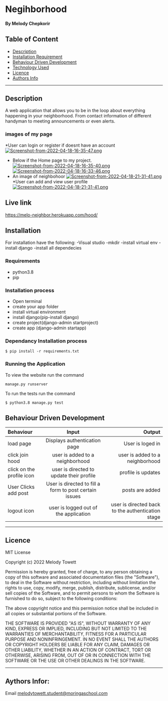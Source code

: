# Negihborhood
#### By Melody Chepkorir
## Table of Content
+ [Description](#description)
+ [Installation Requirement](#Installation)
+ [Behaviour Driven Development](#Behaviour-Driven-Development)
+ [Technology Used](#technology-used)
+ [Licence](#licence)
+ [Authors Info](#authors-info)

****
## Description
A web application that allows you to be in the loop about everything happening in your neighborhood. From contact information of different handyman to meeting announcements or even alerts.
### images of my page
*User can login or register if doesnt have an account
[![Screenshot-from-2022-04-18-16-35-47.png](https://i.postimg.cc/vBZgzDWW/Screenshot-from-2022-04-18-16-35-47.png)](https://postimg.cc/wtnjxq4v)
* Below if the Home page to my project.
[![Screenshot-from-2022-04-18-16-35-40.png](https://i.postimg.cc/qgVv97CD/Screenshot-from-2022-04-18-16-35-40.png)](https://postimg.cc/RJdmt4dw)
[![Screenshot-from-2022-04-18-16-33-46.png](https://i.postimg.cc/G2xKBBbG/Screenshot-from-2022-04-18-16-33-46.png)](https://postimg.cc/2b3hMSbS)
* An image of neighbohoor
[![Screenshot-from-2022-04-18-21-31-41.png](https://i.postimg.cc/TY6y7kqd/Screenshot-from-2022-04-18-21-31-41.png)](https://postimg.cc/BtmQtBVk)
*User can add and view user profile
[![Screenshot-from-2022-04-18-21-31-41.png](https://i.postimg.cc/TY6y7kqd/Screenshot-from-2022-04-18-21-31-41.png)](https://postimg.cc/BtmQtBVk)

## Live link
https://melo-neighbor.herokuapp.com/hood/
## Installation
For installation have the following:
-Visual studio
-mkdir
-install virtual env
-install django
-install all dependecies
### Requirements
* python3.8
* pip 
### Installation process
* Open terminal
* create your app folder
* install virtual environment
* install django(pip-install django)
* create project(django-admin startproject)
* create app (django-admin startapp)

### Dependancy Installation process

```
$ pip install -r requirements.txt

```

### Running the Application
To view the website run the command
```
manage.py runserver

```
To run the tests run the command
```
$ python3.8 manage.py test

```
## Behaviour Driven Development
| Behaviour | Input | Output |
| :---------------- | :---------------: | ------------------: |
| load page | Displays authentication page| User is loged in|
| click join hood| user is added to a neighborhood|user is added to a neighborhood  |
| click on the profile icon  | user is directed to update their profile|profile is updates|
|User Clicks add post|User is directed to fill a form to post certain issues|posts are added|
|logout icon|user is logged out of the application|user is directed back to the authentication stage|

****

## Licence
MIT License

Copyright (c) 2022 Melody Towett

Permission is hereby granted, free of charge, to any person obtaining a copy
of this software and associated documentation files (the "Software"), to deal
in the Software without restriction, including without limitation the rights
to use, copy, modify, merge, publish, distribute, sublicense, and/or sell
copies of the Software, and to permit persons to whom the Software is
furnished to do so, subject to the following conditions:

The above copyright notice and this permission notice shall be included in all
copies or substantial portions of the Software.

THE SOFTWARE IS PROVIDED "AS IS", WITHOUT WARRANTY OF ANY KIND, EXPRESS OR
IMPLIED, INCLUDING BUT NOT LIMITED TO THE WARRANTIES OF MERCHANTABILITY,
FITNESS FOR A PARTICULAR PURPOSE AND NONINFRINGEMENT. IN NO EVENT SHALL THE
AUTHORS OR COPYRIGHT HOLDERS BE LIABLE FOR ANY CLAIM, DAMAGES OR OTHER
LIABILITY, WHETHER IN AN ACTION OF CONTRACT, TORT OR OTHERWISE, ARISING FROM,
OUT OF OR IN CONNECTION WITH THE SOFTWARE OR THE USE OR OTHER DEALINGS IN THE
SOFTWARE.

****

## Aythors Infor:
Email melodytowett.student@moringaschool.com
